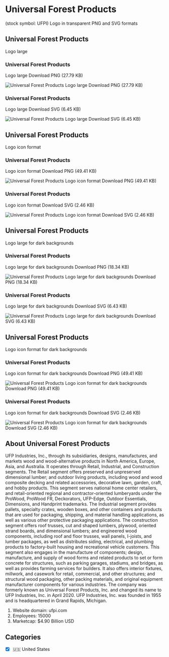 # Universal Forest Products
 (stock symbol: UFPI) Logo in transparent PNG and SVG formats

## Universal Forest Products
 Logo large

### Universal Forest Products
 Logo large Download PNG (27.79 KB)

![Universal Forest Products
 Logo large Download PNG (27.79 KB)](/img/orig/UFPI_BIG-e53bd2cd.png)

### Universal Forest Products
 Logo large Download SVG (6.45 KB)

![Universal Forest Products
 Logo large Download SVG (6.45 KB)](/img/orig/UFPI_BIG-83747ac9.svg)

## Universal Forest Products
 Logo icon format

### Universal Forest Products
 Logo icon format Download PNG (49.41 KB)

![Universal Forest Products
 Logo icon format Download PNG (49.41 KB)](/img/orig/UFPI-b6c6cab1.png)

### Universal Forest Products
 Logo icon format Download SVG (2.46 KB)

![Universal Forest Products
 Logo icon format Download SVG (2.46 KB)](/img/orig/UFPI-541eda69.svg)

## Universal Forest Products
 Logo large for dark backgrounds

### Universal Forest Products
 Logo large for dark backgrounds Download PNG (18.34 KB)

![Universal Forest Products
 Logo large for dark backgrounds Download PNG (18.34 KB)](/img/orig/UFPI_BIG.D-866beecb.png)

### Universal Forest Products
 Logo large for dark backgrounds Download SVG (6.43 KB)

![Universal Forest Products
 Logo large for dark backgrounds Download SVG (6.43 KB)](/img/orig/UFPI_BIG.D-1fd3d2c1.svg)

## Universal Forest Products
 Logo icon format for dark backgrounds

### Universal Forest Products
 Logo icon format for dark backgrounds Download PNG (49.41 KB)

![Universal Forest Products
 Logo icon format for dark backgrounds Download PNG (49.41 KB)](/img/orig/UFPI.D-c17cc7ec.png)

### Universal Forest Products
 Logo icon format for dark backgrounds Download SVG (2.46 KB)

![Universal Forest Products
 Logo icon format for dark backgrounds Download SVG (2.46 KB)](/img/orig/UFPI.D-879a7de4.svg)

## About Universal Forest Products


UFP Industries, Inc., through its subsidiaries, designs, manufactures, and markets wood and wood-alternative products in North America, Europe, Asia, and Australia. It operates through Retail, Industrial, and Construction segments. The Retail segment offers preserved and unpreserved dimensional lumber; and outdoor living products, including wood and wood composite decking and related accessories, decorative lawn, garden, craft, and hobby products. This segment serves national home center retailers, and retail-oriented regional and contractor-oriented lumberyards under the ProWood, ProWood FR, Deckorators, UFP-Edge, Outdoor Essentials, Dimensions, and Handprint trademarks. The Industrial segment provides pallets, specialty crates, wooden boxes, and other containers and products that are used for packaging, shipping, and material handling applications, as well as various other protective packaging applications. The construction segment offers roof trusses, cut and shaped lumbers, plywood, oriented strand boards, and dimensional lumbers; and engineered wood components, including roof and floor trusses, wall panels, I-joists, and lumber packages, as well as distributes siding, electrical, and plumbing products to factory-built housing and recreational vehicle customers. This segment also engages in the manufacture of components; design, manufacture, and supply of wood forms and related products to set or form concrete for structures, such as parking garages, stadiums, and bridges, as well as provides farming services for builders. It also offers interior fixtures, millwork, and casework for retail, commercial, and other structures; and structural wood packaging, other packing materials, and original equipment manufacturer components for various industries. The company was formerly known as Universal Forest Products, Inc. and changed its name to UFP Industries, Inc. in April 2020. UFP Industries, Inc. was founded in 1955 and is headquartered in Grand Rapids, Michigan.

1. Website domain: ufpi.com
2. Employees: 15000
3. Marketcap: $4.90 Billion USD


## Categories
- [x] 🇺🇸 United States
